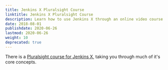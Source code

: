 ```yaml
---
title: Jenkins X Pluralsight Course
linktitle: Jenkins X Pluralsight Course
description: Learn how to use Jenkins X through an online video course on Pluralsight
date: 2018-08-01
publishdate: 2020-06-26
lastmod: 2020-06-26
weight: 10
deprecated: true
---
```


There is a [Pluralsight course for Jenkins X](https://app.pluralsight.com/library/courses/jenkins-x-cloud-native-ci-cd/table-of-contents), taking you through much of it's core concepts.
